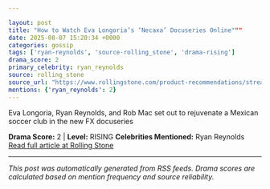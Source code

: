 ```yaml
---

layout: post
title: "How to Watch Eva Longoria’s ‘Necaxa’ Docuseries Online"""
date: 2025-08-07 15:20:34 +0000
categories: gossip
tags: ['ryan-reynolds', 'source-rolling_stone', 'drama-rising']
drama_score: 2
primary_celebrity: ryan_reynolds
source: rolling_stone
source_url: "https://www.rollingstone.com/product-recommendations/streaming/how-to-watch-necaxa-docuseries-online-1235401891/"""
mentions: {'ryan_reynolds': 2}
---
```


Eva Longoria, Ryan Reynolds, and Rob Mac set out to rejuvenate a Mexican soccer club in the new FX docuseries

**Drama Score:** 2 | **Level:** RISING **Celebrities Mentioned:** Ryan Reynolds [Read full article at Rolling Stone](https://www.rollingstone.com/product-recommendations/streaming/how-to-watch-necaxa-docuseries-online-1235401891/)

---

*This post was automatically generated from RSS feeds. Drama scores are calculated based on mention frequency and source reliability.*